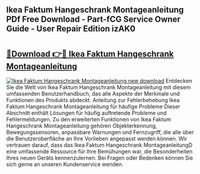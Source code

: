 ## Ikea Faktum Hangeschrank Montageanleitung PDf Free Download - Part-fCG Service Owner Guide - User Repair Edition izAK0

# <h2><a href="http://df7ifc.blite.top/?on=Ikea+Faktum+Hangeschrank+Montageanleitung">🔗Download 👉🔴 Ikea Faktum Hangeschrank Montageanleitung</a></h2>

[![Ikea Faktum Hangeschrank Montageanleitung new download](https://i.imgur.com/lujVjoI.png)](http://df7ifc.blite.top/?on=Ikea+Faktum+Hangeschrank+Montageanleitung)
Entdecken Sie die Welt von Ikea Faktum Hangeschrank Montageanleitung mit diesem umfassenden Benutzerhandbuch, das alle Aspekte der Merkmale und Funktionen des Produkts abdeckt. Anleitung zur Fehlerbehebung Ikea Faktum Hangeschrank Montageanleitung für häufige Probleme Dieser Abschnitt enthält Lösungen für häufig auftretende Probleme und Fehlermeldungen. Zu den erweiterten Funktionen von Ikea Faktum Hangeschrank Montageanleitung gehören Objekterkennung, Bewegungssensoren, anpassbare Warnungen und Fernzugriff, die alle über die Benutzeroberfläche an Ihre Vorlieben angepasst werden können. Wir vertrauen darauf, dass das Ikea Faktum Hangeschrank MontageanleitungD eine umfassende Ressource für Ihre Bemühungen war, die Besonderheiten Ihres neuen Geräts kennenzulernen. Bei Fragen oder Bedenken können Sie sich gerne an unseren Kundenservice wenden.
